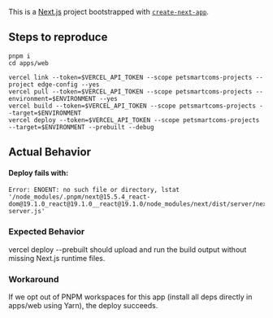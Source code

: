 This is a [Next.js](https://nextjs.org) project bootstrapped with [`create-next-app`](https://nextjs.org/docs/app/api-reference/cli/create-next-app).

## Steps to reproduce

```shell
pnpm i
cd apps/web

vercel link --token=$VERCEL_API_TOKEN --scope petsmartcoms-projects --project edge-config --yes
vercel pull --token=$VERCEL_API_TOKEN --scope petsmartcoms-projects --environment=$ENVIRONMENT --yes
vercel build --token=$VERCEL_API_TOKEN --scope petsmartcoms-projects --target=$ENVIRONMENT
vercel deploy --token=$VERCEL_API_TOKEN --scope petsmartcoms-projects --target=$ENVIRONMENT --prebuilt --debug
```

## Actual Behavior 
#### Deploy fails with:

```
Error: ENOENT: no such file or directory, lstat '/node_modules/.pnpm/next@15.5.4_react-dom@19.1.0_react@19.1.0__react@19.1.0/node_modules/next/dist/server/next-server.js'
```

### Expected Behavior
vercel deploy --prebuilt should upload and run the build output without missing Next.js runtime files.

### Workaround
If we opt out of PNPM workspaces for this app (install all deps directly in apps/web using Yarn), the deploy succeeds.